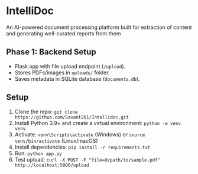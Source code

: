 # IntelliDoc

An AI-powered document processing platform built for extraction of content and generating well-curated reports from them

## Phase 1: Backend Setup
- Flask app with file upload endpoint (`/upload`).
- Stores PDFs/images in `uploads/` folder.
- Saves metadata in SQLite database (`documents.db`).

## Setup
1. Clone the repo: `git clone https://github.com/Savant261/Intellidoc.git`
2. Install Python 3.9+ and create a virtual environment: `python -m venv venv`
3. Activate: `venv\Scripts\activate` (Windows) or `source venv/bin/activate` (Linux/macOS)
4. Install dependencies: `pip install -r requirements.txt`
5. Run: `python app.py`
6. Test upload: `curl -X POST -F "file=@/path/to/sample.pdf" http://localhost:5000/upload`
